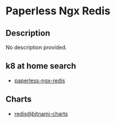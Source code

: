 # Paperless Ngx Redis

## Description

No description provided.

## k8 at home search

- [paperless-ngx-redis](https://nanne.dev/k8s-at-home-search/#/paperless-ngx-redis)

## Charts

- [redis@bitnami-charts](https://charts.bitnami.com/bitnami/)
